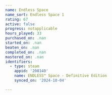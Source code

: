 ```yaml
---
name: Endless Space
name_sort: Endless Space 1
rating: 67
active: false
progress: notapplicable
hours_played: 33
purchased_on: .nan
started_on: .nan
beaten_on: .nan
completed_on: .nan
mastered_on: .nan
identifiers:
  - type: steam
    appid: '208140'
    name: ENDLESS™ Space - Definitive Edition
    synced_on: '2024-10-04'

---
```

